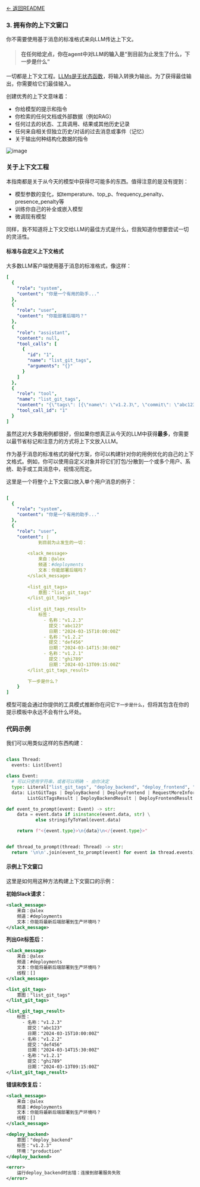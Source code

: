 [← 返回README](https://github.com/humanlayer/12-factor-agents/blob/main/README.md)

### 3. 拥有你的上下文窗口

你不需要使用基于消息的标准格式来向LLM传达上下文。

> #### 在任何给定点，你在agent中对LLM的输入是"到目前为止发生了什么，下一步是什么"

<!-- todo 语法高亮 -->
<!-- ![130-own-your-context-building](https://github.com/humanlayer/12-factor-agents/blob/main/img/130-own-your-context-building.png) -->

一切都是上下文工程。[LLMs是无状态函数](https://thedataexchange.media/baml-revolution-in-ai-engineering/)，将输入转换为输出。为了获得最佳输出，你需要给它们最佳输入。

创建优秀的上下文意味着：

- 你给模型的提示和指令
- 你检索的任何文档或外部数据（例如RAG）
- 任何过去的状态、工具调用、结果或其他历史记录
- 任何来自相关但独立历史/对话的过去消息或事件（记忆）
- 关于输出何种结构化数据的指令

![image](https://github.com/user-attachments/assets/0f1f193f-8e94-4044-a276-576bd7764fd0)

### 关于上下文工程

本指南都是关于从今天的模型中获得尽可能多的东西。值得注意的是没有提到：

- 模型参数的变化，如temperature、top_p、frequency_penalty、presence_penalty等
- 训练你自己的补全或嵌入模型
- 微调现有模型

同样，我不知道将上下文交给LLM的最佳方式是什么，但我知道你想要尝试一切的灵活性。

#### 标准与自定义上下文格式

大多数LLM客户端使用基于消息的标准格式，像这样：

```yaml
[
  {
    "role": "system",
    "content": "你是一个有用的助手..."
  },
  {
    "role": "user",
    "content": "你能部署后端吗？"
  },
  {
    "role": "assistant",
    "content": null,
    "tool_calls": [
      {
        "id": "1",
        "name": "list_git_tags",
        "arguments": "{}"
      }
    ]
  },
  {
    "role": "tool",
    "name": "list_git_tags",
    "content": "{\"tags\": [{\"name\": \"v1.2.3\", \"commit\": \"abc123\", \"date\": \"2024-03-15T10:00:00Z\"}, {\"name\": \"v1.2.2\", \"commit\": \"def456\", \"date\": \"2024-03-14T15:30:00Z\"}, {\"name\": \"v1.2.1\", \"commit\": \"abe033d\", \"date\": \"2024-03-13T09:15:00Z\"}]}",
    "tool_call_id": "1"
  }
]
```

虽然这对大多数用例都很好，但如果你想真正从今天的LLM中获得**最多**，你需要以最节省标记和注意力的方式将上下文放入LLM。

作为基于消息的标准格式的替代方案，你可以构建针对你的用例优化的自己的上下文格式。例如，你可以使用自定义对象并将它们打包/分散到一个或多个用户、系统、助手或工具消息中，视情况而定。

这里是一个将整个上下文窗口放入单个用户消息的例子：
```yaml

[
  {
    "role": "system",
    "content": "你是一个有用的助手..."
  },
  {
    "role": "user",
    "content": |
            到目前为止发生的一切：
        
        <slack_message>
            来自：@alex
            频道：#deployments
            文本：你能部署后端吗？
        </slack_message>
        
        <list_git_tags>
            意图："list_git_tags"
        </list_git_tags>
        
        <list_git_tags_result>
            标签：
              - 名称："v1.2.3"
                提交："abc123"
                日期："2024-03-15T10:00:00Z"
              - 名称："v1.2.2"
                提交："def456"
                日期："2024-03-14T15:30:00Z"
              - 名称："v1.2.1"
                提交："ghi789"
                日期："2024-03-13T09:15:00Z"
        </list_git_tags_result>
        
        下一步是什么？
    }
]
```

模型可能会通过你提供的工具模式推断你在问它`下一步是什么`，但将其包含在你的提示模板中永远不会有什么坏处。

### 代码示例

我们可以用类似这样的东西构建：

```python

class Thread:
  events: List[Event]

class Event:
  # 可以只使用字符串，或者可以明确 - 由你决定
  type: Literal["list_git_tags", "deploy_backend", "deploy_frontend", "request_more_information", "done_for_now", "list_git_tags_result", "deploy_backend_result", "deploy_frontend_result", "request_more_information_result", "done_for_now_result", "error"]
  data: ListGitTags | DeployBackend | DeployFrontend | RequestMoreInformation |  
        ListGitTagsResult | DeployBackendResult | DeployFrontendResult | RequestMoreInformationResult | string

def event_to_prompt(event: Event) -> str:
    data = event.data if isinstance(event.data, str) \
           else stringifyToYaml(event.data)

    return f"<{event.type}>\n{data}\n</{event.type}>"


def thread_to_prompt(thread: Thread) -> str:
  return '\n\n'.join(event_to_prompt(event) for event in thread.events)
```

#### 示例上下文窗口

这里是如何用这种方法构建上下文窗口的示例：

**初始Slack请求：**
```xml
<slack_message>
    来自：@alex
    频道：#deployments
    文本：你能将最新后端部署到生产环境吗？
</slack_message>
```

**列出Git标签后：**
```xml
<slack_message>
    来自：@alex
    频道：#deployments
    文本：你能将最新后端部署到生产环境吗？
    线程：[]
</slack_message>

<list_git_tags>
    意图："list_git_tags"
</list_git_tags>

<list_git_tags_result>
    标签：
      - 名称："v1.2.3"
        提交："abc123"
        日期："2024-03-15T10:00:00Z"
      - 名称："v1.2.2"
        提交："def456"
        日期："2024-03-14T15:30:00Z"
      - 名称："v1.2.1"
        提交："ghi789"
        日期："2024-03-13T09:15:00Z"
</list_git_tags_result>
```

**错误和恢复后：**
```xml
<slack_message>
    来自：@alex
    频道：#deployments
    文本：你能将最新后端部署到生产环境吗？
    线程：[]
</slack_message>

<deploy_backend>
    意图："deploy_backend"
    标签："v1.2.3"
    环境："production"
</deploy_backend>

<error>
    运行deploy_backend时出错：连接到部署服务失败
</error>

```